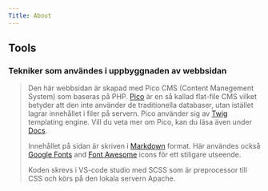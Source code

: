 ```yaml
---
Title: About
---
```


## Tools

<h3>
Tekniker som användes i uppbyggnaden av webbsidan
</h3>

>Den här webbsidan är skapad med Pico CMS (Content Manegement System) som baseras på PHP. [Pico] är en så kallad flat-file CMS vilket betyder att den inte använder de traditionella databaser, utan istället lagrar innehållet i filer på servern. Pico använder sig av [Twig] templating engine. Vill du veta mer om Pico, kan du läsa även under [Docs].
>
>
>Innehållet på sidan är skriven i [Markdown] format. Här användes också [Google Fonts] and [Font Awesome] icons för ett stiligare utseende.
>
>
>Koden skrevs i VS-code studio med SCSS som är preprocessor till CSS och körs på den lokala servern Apache.

[Pico]: http://picocms.org/
[Twig]: https://twig.symfony.com/
[Markdown]: http://daringfireball.net/projects/markdown/syntax
[Google Fonts]: https://fonts.google.com/
[Font Awesome]: https://fontawesome.com/
[Docs]: https://www.student.bth.se/~veda23/dbwebb-kurser/design/me/portfolio/docs
